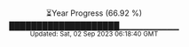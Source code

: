<p align="center">
⏳Year Progress (66.92 %) <br>
████████████████████▁▁▁▁▁▁▁▁▁▁ <br>
<sub>Updated: Sat, 02 Sep 2023 06:18:40 GMT</sub>
</p>

